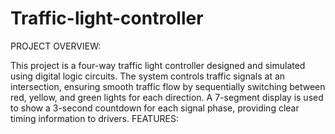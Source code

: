 # Traffic-light-controller
PROJECT OVERVIEW:

This project is a four-way traffic light controller designed and simulated using digital logic circuits. The system controls traffic signals at an intersection, ensuring smooth traffic flow by sequentially switching between red, yellow, and green lights for each direction. A 7-segment display is used to show a 3-second countdown for each signal phase, providing clear timing information to drivers.
FEATURES:

